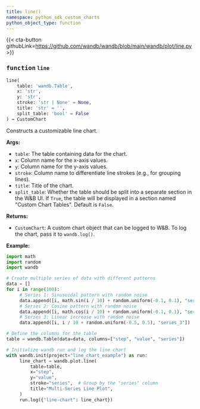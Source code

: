 ```yaml
---
title: line()
namespace: python_sdk_custom_charts
python_object_type: function
---
```


{{< cta-button githubLink=https://github.com/wandb/wandb/blob/main/wandb/plot/line.py >}}




### <kbd>function</kbd> `line`

```python
line(
    table: 'wandb.Table',
    x: 'str',
    y: 'str',
    stroke: 'str | None' = None,
    title: 'str' = '',
    split_table: 'bool' = False
) → CustomChart
```

Constructs a customizable line chart. 



**Args:**
 
 - `table`:   The table containing data for the chart. 
 - `x`:  Column name for the x-axis values. 
 - `y`:  Column name for the y-axis values. 
 - `stroke`:  Column name to differentiate line strokes (e.g., for  grouping lines). 
 - `title`:  Title of the chart. 
 - `split_table`:  Whether the table should be split into a separate section  in the W&B UI. If `True`, the table will be displayed in a section named  "Custom Chart Tables". Default is `False`. 



**Returns:**
 
 - `CustomChart`:  A custom chart object that can be logged to W&B. To log the  chart, pass it to `wandb.log()`. 



**Example:**
 

```python
import math
import random
import wandb

# Create multiple series of data with different patterns
data = []
for i in range(100):
     # Series 1: Sinusoidal pattern with random noise
     data.append([i, math.sin(i / 10) + random.uniform(-0.1, 0.1), "series_1"])
     # Series 2: Cosine pattern with random noise
     data.append([i, math.cos(i / 10) + random.uniform(-0.1, 0.1), "series_2"])
     # Series 3: Linear increase with random noise
     data.append([i, i / 10 + random.uniform(-0.5, 0.5), "series_3"])

# Define the columns for the table
table = wandb.Table(data=data, columns=["step", "value", "series"])

# Initialize wandb run and log the line chart
with wandb.init(project="line_chart_example") as run:
     line_chart = wandb.plot.line(
         table=table,
         x="step",
         y="value",
         stroke="series",  # Group by the "series" column
         title="Multi-Series Line Plot",
     )
     run.log({"line-chart": line_chart})
``` 
